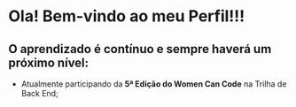 # Ola! Bem-vindo ao meu Perfil!!!



## O aprendizado é contínuo e sempre haverá um próximo nível:

- Atualmente participando da **5ª Edição do Women Can Code** na Trilha de Back End;

